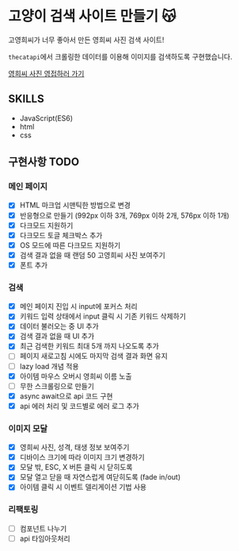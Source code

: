 # 고양이 검색 사이트 만들기 😽
고영희씨가 너무 좋아서 만든 영희씨 사진 검색 사이트!

`thecatapi`에서 크롤링한 데이터를 이용해 이미지를 검색하도록 구현했습니다.

[영희씨 사진 영접하러 가기](https://clairepaek.github.io/CatSearchSite/)

## SKILLS
* JavaScript(ES6)
* html
* css

## 구현사항 TODO
### 메인 페이지
- [x] HTML 마크업 시맨틱한 방법으로 변경
- [x] 반응형으로 만들기 (992px 이하 3개, 769px 이하 2개, 576px 이하 1개)
- [x] 다크모드 지원하기
- [x] 다크모드 토글 체크박스 추가
- [x] OS 모드에 따른 다크모드 지원하기
- [x] 검색 결과 없을 때 랜덤 50 고영희씨 사진 보여주기
- [x] 폰트 추가

### 검색
- [x] 메인 페이지 진입 시 input에 포커스 처리
- [x] 키워드 입력 상태에서 input 클릭 시 기존 키워드 삭제하기
- [x] 데이터 불러오는 중 UI 추가
- [x] 검색 결과 없을 때 UI 추가
- [x] 최근 검색한 키워드 최대 5개 까지 나오도록 추가
- [ ] 페이지 새로고침 시에도 마지막 검색 결과 화면 유지
- [ ] lazy load 개념 적용
- [x] 아이템 마우스 오버시 영희씨 이름 노출
- [ ] 무한 스크롤링으로 만들기
- [x] async await으로 api 코드 구현
- [x] api 에러 처리 및 코드별로 에러 로그 추가

### 이미지 모달
- [x] 영희씨 사진, 성격, 태생 정보 보여주기
- [x] 디바이스 크기에 따라 이미지 크기 변경하기
- [x] 모달 밖, ESC, X 버튼 클릭 시 닫히도록
- [x] 모달 열고 닫을 때 자연스럽게 여닫히도록 (fade in/out)
- [x] 아이템 클릭 시 이벤트 델리게이션 기법 사용

### 리팩토링
- [ ] 컴포넌트 나누기
- [ ] api 타임아웃처리
